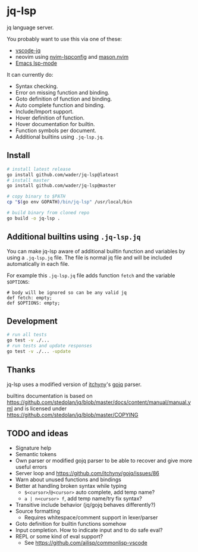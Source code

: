 # jq-lsp

jq language server.

You probably want to use this via one of these:
- [vscode-jq](https://github.com/wader/vscode-jq)
- neovim using [nvim-lspconfig](https://github.com/neovim/nvim-lspconfig/blob/master/doc/server_configurations.md#jqls) and [mason.nvim](https://github.com/williamboman/mason.nvim)
- [Emacs lsp-mode](https://github.com/emacs-lsp/lsp-mode)

It can currently do:
- Syntax checking.
- Error on missing function and binding.
- Goto definition of function and binding.
- Auto complete function and binding.
- Include/Import support.
- Hover definition of function.
- Hover documentation for builtin.
- Function symbols per document.
- Additional builtins using  `.jq-lsp.jq`.

## Install

```sh
# install latest release
go install github.com/wader/jq-lsp@lateast
# install master
go install github.com/wader/jq-lsp@master

# copy binary to $PATH
cp "$(go env GOPATH)/bin/jq-lsp" /usr/local/bin

# build binary from cloned repo
go build -o jq-lsp .
```

## Additional builtins using `.jq-lsp.jq`

You can make jq-lsp aware of additional builtin function and variables by using a `.jq-lsp.jq` file. The file is normal jq file and will be included automatically in each file.

For example this `.jq-lsp.jq` file adds function `fetch` and the variable `$OPTIONS`:
```jq
# body will be ignored so can be any valid jq
def fetch: empty;
def $OPTIONS: empty;
```

## Development

```sh
# run all tests
go test -v ./...
# run tests and update responses
go test -v ./... -update
```

## Thanks

jq-lsp uses a modified version of
[itchyny](https://github.com/itchyny)'s [gojq](https://github.com/itchyny/gojq) parser.

builtins documentation is based on https://github.com/stedolan/jq/blob/master/docs/content/manual/manual.yml
and is licensed under https://github.com/stedolan/jq/blob/master/COPYING

## TODO and ideas

- Signature help
- Semantic tokens
- Own parser or modified gojq parser to be able to recover and give more useful errors
- Server loop and https://github.com/itchyny/gojq/issues/86
- Warn about unused functions and bindings
- Better at handling broken syntax while typing
   - `$<cursor>`/`@<cursor>` auto complete, add temp name?
   - `a | n<cursor> f`, add temp name/try fix syntax?
- Transitive include behavior (jq/gojq behaves differently?)
- Source formatting
    - Requires whitespace/comment support in lexer/parser
- Goto definition for builtin functions somehow
- Input completion. How to indicate input and to do safe eval?
- REPL or some kind of eval support?
    - See https://github.com/ailisp/commonlisp-vscode
